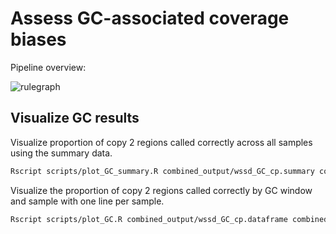 # Assess GC-associated coverage biases

Pipeline overview:

![rulegraph](rulegraph.png)

## Visualize GC results

Visualize proportion of copy 2 regions called correctly across all samples using
the summary data.

```bash
Rscript scripts/plot_GC_summary.R combined_output/wssd_GC_cp.summary combined_output/wssd_GC_cp.summary.pdf
```

Visualize the proportion of copy 2 regions called correctly by GC window and
sample with one line per sample.

```bash
Rscript scripts/plot_GC.R combined_output/wssd_GC_cp.dataframe combined_output/wssd_GC_cp.dataframe.pdf
```
